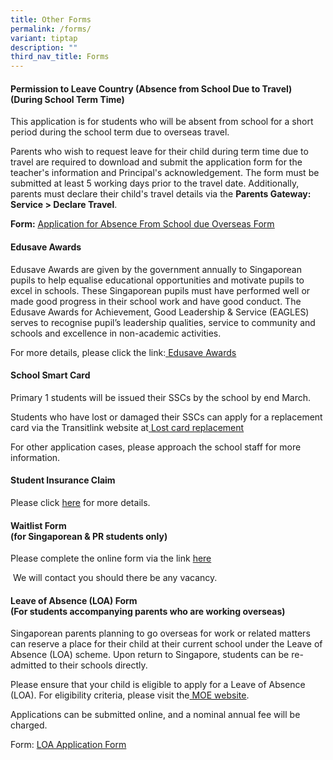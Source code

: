 ```yaml
---
title: Other Forms
permalink: /forms/
variant: tiptap
description: ""
third_nav_title: Forms
---
```

<h4><strong>Permission to Leave Country (Absence from School Due to Travel) </strong><br>(During School Term Time)</h4>
<p>This application is for students who will be absent from school for a
short period during the school term due to overseas travel.</p>
<p>Parents who wish to request leave for their child during term time due
to travel are required to download and submit the application form for
the teacher's information and Principal's acknowledgement. The form must
be submitted at least 5 working days prior to the travel date. Additionally,
parents must declare their child's travel details via the <strong>Parents Gateway: Service &gt; Declare Travel</strong>.</p>
<p><strong>Form:</strong>  <a href="https://form.jotform.com/esps_esps562/application-for-leaving-the-country" rel="noopener noreferrer nofollow" target="_blank"><u>Application for Absence From School due Overseas Form</u></a>
</p>
<h4><strong>Edusave Awards</strong></h4>
<p>Edusave Awards are given by the government annually to Singaporean pupils
to help equalise educational opportunities and motivate pupils to excel
in schools. These Singaporean pupils must have performed well or made good
progress in their school work and have good conduct. The Edusave Awards
for Achievement, Good Leadership &amp; Service (EAGLES) serves to recognise
pupil’s leadership qualities, service to community and schools and excellence
in non-academic activities.</p>
<p>For more details, please click the link:<a href="https://www.moe.gov.sg/financial-matters/awards-scholarships/edusave-awards" rel="noopener noreferrer nofollow" target="_blank"> <u>Edusave Awards</u></a>
</p>
<p></p>
<h4><strong>School Smart Card</strong></h4>
<p>Primary 1 students will be issued their SSCs by the school by end March.</p>
<p>Students who have lost or damaged their SSCs can apply for a replacement
card via the Transitlink website at<a href="https://www.transitlink.com.sg/lost-card-replacement" rel="noopener noreferrer nofollow" target="_blank"> <u>Lost card replacement</u></a>
</p>
<p>For other application cases, please approach the school staff for more
information.</p>
<h4><strong>Student Insurance Claim</strong></h4>
<p>Please click <a href="/files/For Parents/Forms/Group_Personal_Accident_Insurance_for_Students.pdf" rel="noopener nofollow" target="_blank">here</a> for
more details.</p>
<h4><strong>Waitlist Form </strong><br>(for Singaporean &amp; PR students only)</h4>
<p>Please complete the online form via the link <a href="https://form.gov.sg/64b4ed6cf6ce6e001152ca70" rel="noopener nofollow" target="_blank">here</a>
</p>
<p>&nbsp;We will contact you should there be any vacancy.</p>
<h4><strong>Leave of Absence (LOA) Form</strong><br>(For students accompanying parents who are working overseas)</h4>
<p>Singaporean parents planning to go overseas for work or related matters
can reserve a place for their child at their current school under the Leave
of Absence (LOA) scheme. Upon return to Singapore, students can be re-admitted
to their schools directly.</p>
<p>Please ensure that your child is eligible to apply for a Leave of Absence
(LOA). For eligibility criteria, please visit the<a href="https://www.moe.gov.sg/returning-singaporeans/going-overseas/loa-scheme" rel="noopener noreferrer nofollow" target="_blank"> <u>MOE website</u></a>.</p>
<p>Applications can be submitted online, and a nominal annual fee will be
charged.</p>
<p>Form: <a href="https://form.gov.sg/60e2669ada20a90011773be9" rel="noopener noreferrer nofollow" target="_blank"><u>LOA Application Form</u></a>
</p>